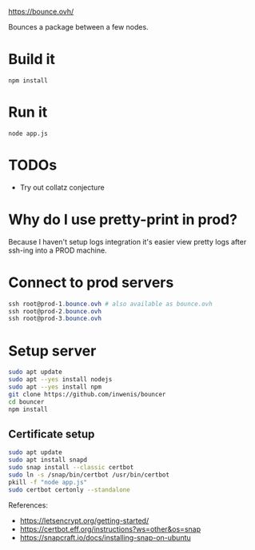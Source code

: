 https://bounce.ovh/

Bounces a package between a few nodes.

# Build it
```
npm install
```

# Run it
```
node app.js
```

# TODOs
- Try out collatz conjecture

# Why do I use pretty-print in prod?
Because I haven't setup logs integration it's easier view pretty logs after ssh-ing into a PROD machine.

# Connect to prod servers
```PowerShell
ssh root@prod-1.bounce.ovh # also available as bounce.ovh
ssh root@prod-2.bounce.ovh
ssh root@prod-3.bounce.ovh
```

# Setup server

```bash
sudo apt update
sudo apt --yes install nodejs
sudo apt --yes install npm
git clone https://github.com/inwenis/bouncer
cd bouncer
npm install
```

## Certificate setup
```bash
sudo apt update
sudo apt install snapd
sudo snap install --classic certbot
sudo ln -s /snap/bin/certbot /usr/bin/certbot
pkill -f "node app.js"
sudo certbot certonly --standalone
```

References:
- https://letsencrypt.org/getting-started/
- https://certbot.eff.org/instructions?ws=other&os=snap
- https://snapcraft.io/docs/installing-snap-on-ubuntu
